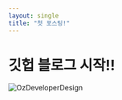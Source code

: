 ```yaml
---
layout: single
title: "첫 포스팅!"
---
```


# 깃헙 블로그 시작!!

![OzDeveloperDesign]({{site.url}}/images/2023-04-15-first/OzDeveloperDesign.png)

